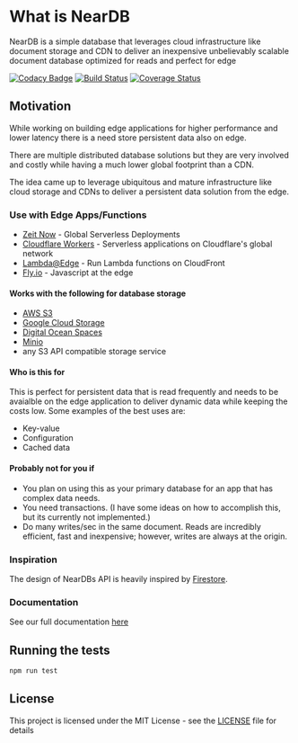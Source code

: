# What is NearDB

NearDB is a simple database that leverages cloud infrastructure like document storage and CDN to deliver an inexpensive unbelievably scalable document database optimized for reads and perfect for edge

[![Codacy Badge](https://api.codacy.com/project/badge/Grade/9edcdbf53d47468e9917676d80277188)](https://www.codacy.com/app/leo/neardb?utm_source=github.com&amp;utm_medium=referral&amp;utm_content=leoafarias/neardb&amp;utm_campaign=Badge_Grade) [![Build Status](https://travis-ci.org/leoafarias/neardb.svg?branch=master)](https://travis-ci.org/leoafarias/neardb) [![Coverage Status](https://coveralls.io/repos/github/leoafarias/neardb/badge.svg?branch=master)](https://coveralls.io/github/leoafarias/neardb?branch=master)

## Motivation

While working on building edge applications for higher performance and lower latency there is a need store persistent data also on edge.

There are multiple distributed database solutions but they are very involved and costly while having a much lower global footprint than a CDN.

The idea came up to leverage ubiquitous and mature infrastructure like cloud storage and CDNs to deliver a persistent data solution from the edge.

### Use with Edge Apps/Functions

* [Zeit Now](https://zeit.co/now) - Global Serverless Deployments
* [Cloudflare Workers](https://www.cloudflare.com/products/cloudflare-workers/) - Serverless applications on Cloudflare's global network
* [Lambda@Edge](https://aws.amazon.com/lambda/edge/) - Run Lambda functions on CloudFront
* [Fly.io](https://fly.io) - Javascript at the edge

#### Works with the following for database storage

* [AWS S3](https://aws.amazon.com/s3/)
* [Google Cloud Storage](https://cloud.google.com/storage/)
* [Digital Ocean Spaces](https://www.digitalocean.com/products/spaces/)
* [Minio](https://www.minio.io/)
* any S3 API compatible storage service

#### Who is this for

This is perfect for persistent data that is read frequently and needs to be avaialble on the edge application to deliver dynamic data while keeping the costs low. Some examples of the best uses are:

* Key-value
* Configuration
* Cached data

#### Probably not for you if

* You plan on using this as your primary database for an app that has complex data needs. 
* You need transactions. \(I have some ideas on how to accomplish this, but its currently not implemented.\)
* Do many writes/sec in the same document. Reads are incredibly efficient, fast and inexpensive; however, writes are always at the origin.

### Inspiration

The design of NearDBs API is heavily inspired by [Firestore](https://firebase.google.com/docs/firestore/).

### Documentation

See our full documentation [here](https://neardb.gitbook.io/home)

## Running the tests

```bash
npm run test
```

## License

This project is licensed under the MIT License - see the [LICENSE](https://github.com/leoafarias/neardb/tree/7e9dd64e576316dadfdec2ad51bd7d054ed598c7/LICENSE/README.md) file for details

